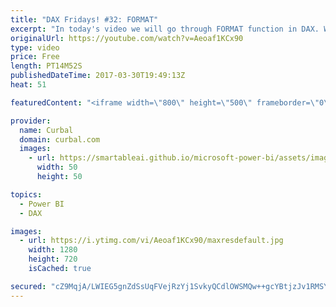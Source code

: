 ```yaml
---
title: "DAX Fridays! #32: FORMAT"
excerpt: "In today's video we will go through FORMAT function in DAX. We will learn how to use pre-formated functions and custom functions to format numbers and dates using DAX.  Link to download the file: https://curbal.com/blog/glossary/FORMAT-dax   EXCEL SURVEY: https://1drv.ms/xs/s!Ar8CDNp8cGTcgjaHonN82T8I1jQT"
originalUrl: https://youtube.com/watch?v=Aeoaf1KCx90
type: video
price: Free
length: PT14M52S
publishedDateTime: 2017-03-30T19:49:13Z
heat: 51

featuredContent: "<iframe width=\"800\" height=\"500\" frameborder=\"0\" src=\"https://www.youtube.com/embed/Aeoaf1KCx90\" allow=\"accelerometer; autoplay; encrypted-media; gyroscope; picture-in-picture\" allowfullscreen></iframe>"

provider:
  name: Curbal
  domain: curbal.com
  images:
    - url: https://smartableai.github.io/microsoft-power-bi/assets/images/organizations/curbal.com-50x50.jpg
      width: 50
      height: 50

topics:
  - Power BI
  - DAX

images:
  - url: https://i.ytimg.com/vi/Aeoaf1KCx90/maxresdefault.jpg
    width: 1280
    height: 720
    isCached: true

secured: "cZ9MqjA/LWIEG5gnZdSsUqFVejRzYj1SvkyQCdlOWSMQw++gcYBtjzJv1RMSYI9KGUvPDZ1izvVYvuUqE9qOA9WJmajv1m3NRahQBaVyeH8nT5x8cbfIObzGo8ZCa44TrzJv5zehdNHHLYmoQ/d4dEpv//FkUVC0cqFcPJmUwxEr0qge0RbnKc7218Id82b9AfMl1g46wcWSpJ5WalkSGQgROnyvVoWezXvewu/uthCmi0DOTM0H8WKu1ZgzLqVhN3jR3d4usSJliD9kM5jKv3omzX4lxocyml3fO+TtMctETLguZ870zoBvOqYkdo8QD3Qglkyy9yz1sxWqkIAh34T9NWXu9XiTZT4xuWEXewu/7UDNhD3eBUO+wElJYC9//KOel4DsNccp0pLkaSI6QWWDrvHGs1K5l2VDRV027qU=;74sTT0cv4VYPomqsId8NWw=="
---
```


